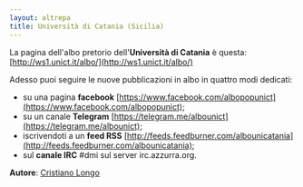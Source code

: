 ```yaml
---
layout: altrepa
title: Università di Catania (Sicilia)
---
```


La pagina dell'albo pretorio dell'**Università di Catania** è questa: [http://ws1.unict.it/albo/](http://ws1.unict.it/albo/)

Adesso puoi seguire le nuove pubblicazioni in albo in quattro modi dedicati:

* su una pagina **facebook** [https://www.facebook.com/albopopunict](https://www.facebook.com/albopopunict);
* su un canale **Telegram** [https://telegram.me/albounict](https://telegram.me/albounict);
* iscrivendoti a un **feed RSS** [http://feeds.feedburner.com/albounicatania](http://feeds.feedburner.com/albounicatania);
* sul **canale IRC** #dmi sul server irc.azzurra.org.

**Autore**: [Cristiano Longo](https://github.com/cristianolongo)
